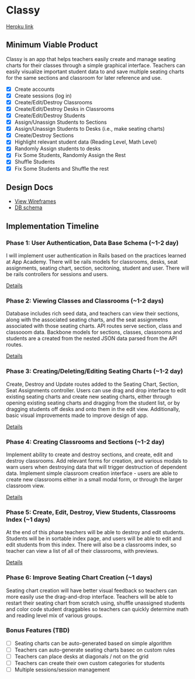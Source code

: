 # Classy

[Heroku link][heroku]

[heroku]: www.classy-classroom.com

## Minimum Viable Product

Classy is an app that helps teachers easily create and manage
seating charts for their classes through a simple graphical
interface. Teachers can easily visualize important student data to
and save multiple seating charts for the same sections and classroom
for later reference and use.

<!-- This is a Markdown checklist. Use it to keep track of your progress! -->

- [X] Create accounts
- [X] Create sessions (log in)
- [X] Create/Edit/Destroy Classrooms
- [X] Create/Edit/Destroy Desks in Classrooms
- [X] Create/Edit/Destroy Students
- [X] Assign/Unassign Students to Sections
- [X] Assign/Unassign Students to Desks (i.e., make seating charts)
- [X] Create/Destroy Sections
- [X] Highlight relevant student data (Reading Level, Math Level)
- [X] Randomly Assign students to desks
- [X] Fix Some Students, Randomly Assign the Rest
- [X] Shuffle Students
- [X] Fix Some Students and Shuffle the rest

## Design Docs
* [View Wireframes][views]
* [DB schema][schema]

[views]: ./docs/views.md
[schema]: ./docs/schema.md

## Implementation Timeline

### Phase 1: User Authentication, Data Base Schema (~1-2 day)
I will implement user authentication in Rails based on the practices learned at
App Academy. There will be rails models for classrooms, desks, seat assignments,
seating chart, section, secitoning, student and user. There will be rails
controllers for sessions and users.

[Details][phase-one]

### Phase 2: Viewing Classes and Classrooms (~1-2 days)
Database includes rich seed data, and teachers can view their sections, along with
the associated seating charts, and the seat assignmetns associated with those
seating charts. API routes serve section, class and classooom data. Backbone
models for sections, classes, classrooms and students are a created from the
nested JSON data parsed from the API routes. 

[Details][phase-two]

### Phase 3: Creating/Deleting/Editing Seating Charts (~1-2 day)
Create, Destroy and Update routes added to the Seating Chart, Section,
Seat Assignments controller. Users can use drag and drop interface
to edit existing seating charts and create new seating charts, either
through opening existing seating charts and dragging from the student
list, or by dragging students off desks and onto them in the edit view.
Additionally, basic visual improvements made to improve design of app.

[Details][phase-three]

### Phase 4: Creating Classrooms and Sections (~1-2 day)
Implement ability to create and destroy sections, and create, edit
and destroy classrooms. Add relevant forms for creation, and various
modals to warn users when destroying data that will trigger destruction
of dependent data. Implement simple classroom creation interface - users
are able to create new classrooms either in a small modal form, or 
through the larger classroom view.

[Details][phase-four]

### Phase 5: Create, Edit, Destroy, View Students, Classrooms Index (~1 days)
At the end of this phase teachers will be able to destroy and edit students.
Students will be in sortable index page, and users will be able to edit and edit
students from this index. There will also be a classrooms index, so teacher
can view a list of all of their classrooms, with previews.

[Details][phase-five]

### Phase 6: Improve Seating Chart Creation (~1 days)
Seating chart creation will have better visual feedback so teachers
can more easily use the drag-and-drop interface. Teachers will be able to restart
their seating chart from scratch using, shuffle unassigned students and color code
student draggables so teachers can quickly determine math and reading level
mix of various groups.


### Bonus Features (TBD)
- [ ] Seating charts can be auto-generated based on simple algorithm
- [ ] Teachers can auto-generate seating charts basec on custom rules
- [ ] Teachers can place desks at diagonals / not on the grid
- [ ] Teachers can create their own custom categories for students
- [ ] Multiple sessions/session management

[phase-one]: ./docs/phases/phase1.md
[phase-two]: ./docs/phases/phase2.md
[phase-three]: ./docs/phases/phase3.md
[phase-four]: ./docs/phases/phase4.md
[phase-five]: ./docs/phases/phase5.md

